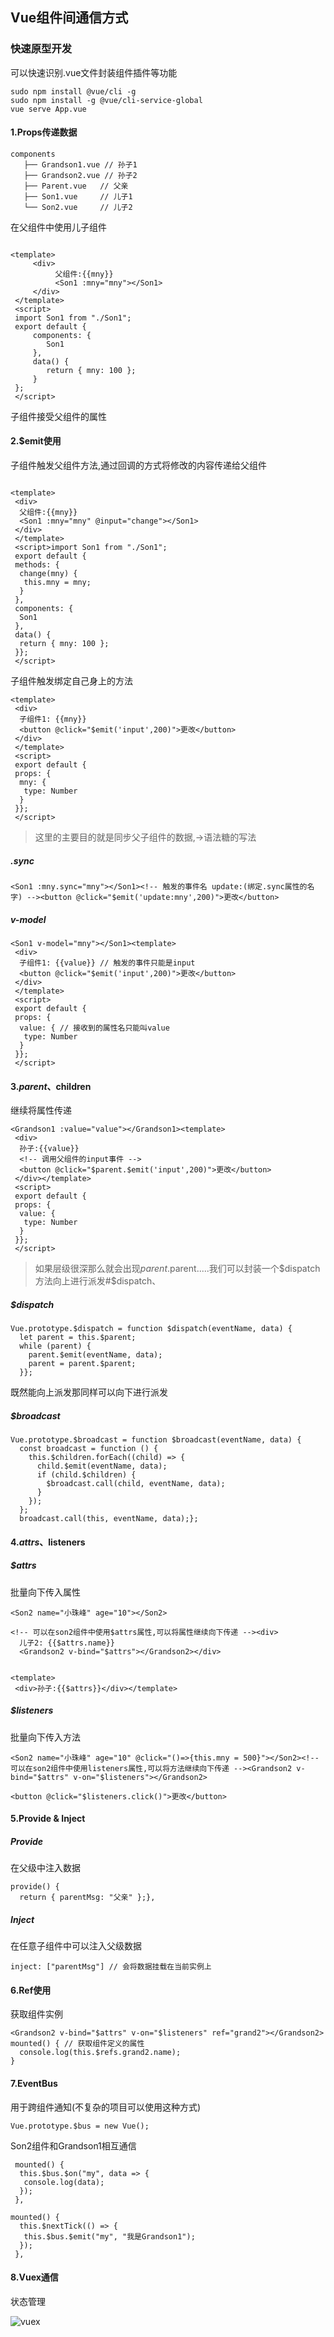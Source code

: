 ## Vue组件间通信方式
### 快速原型开发

可以快速识别.vue文件封装组件插件等功能
```
sudo npm install @vue/cli -g
sudo npm install -g @vue/cli-service-global
vue serve App.vue
```
#### 1.Props传递数据
```
components
   ├── Grandson1.vue // 孙子1
   ├── Grandson2.vue // 孙子2
   ├── Parent.vue   // 父亲
   ├── Son1.vue     // 儿子1
   └── Son2.vue     // 儿子2
```

在父组件中使用儿子组件
```

<template>
     <div>
          父组件:{{mny}}
          <Son1 :mny="mny"></Son1>
     </div>
 </template>
 <script>
 import Son1 from "./Son1";
 export default {
     components: {
        Son1
     },
     data() {
        return { mny: 100 };
     }
 };
 </script>
```

子组件接受父组件的属性

#### 2.$emit使用

子组件触发父组件方法,通过回调的方式将修改的内容传递给父组件
```

<template>
 <div>
  父组件:{{mny}}
  <Son1 :mny="mny" @input="change"></Son1>
 </div>
 </template>
 <script>import Son1 from "./Son1";
 export default {
 methods: {
  change(mny) {
   this.mny = mny;
  }
 },
 components: {
  Son1
 },
 data() {
  return { mny: 100 };
 }};
 </script>
```

子组件触发绑定自己身上的方法
```
<template>
 <div>
  子组件1: {{mny}}
  <button @click="$emit('input',200)">更改</button>
 </div>
 </template>
 <script>
 export default {
 props: {
  mny: {
   type: Number
  }
 }};
 </script>
```
>这里的主要目的就是同步父子组件的数据,->语法糖的写法
##### .sync
```
<Son1 :mny.sync="mny"></Son1><!-- 触发的事件名 update:(绑定.sync属性的名字) --><button @click="$emit('update:mny',200)">更改</button>
```
##### v-model
```
<Son1 v-model="mny"></Son1><template>
 <div>
  子组件1: {{value}} // 触发的事件只能是input
  <button @click="$emit('input',200)">更改</button>
 </div>
 </template>
 <script>
 export default {
 props: {
  value: { // 接收到的属性名只能叫value
   type: Number
  }
 }};
 </script>
```
#### 3.$parent、$children

继续将属性传递
```
<Grandson1 :value="value"></Grandson1><template>
 <div>
  孙子:{{value}}
  <!-- 调用父组件的input事件 -->
  <button @click="$parent.$emit('input',200)">更改</button>
 </div></template>
 <script>
 export default {
 props: {
  value: {
   type: Number
  }
 }};
 </script>
```
>如果层级很深那么就会出现$parent.$parent.....我们可以封装一个$dispatch方法向上进行派发#$dispatch、

##### $dispatch
```
Vue.prototype.$dispatch = function $dispatch(eventName, data) {
  let parent = this.$parent;
  while (parent) {
    parent.$emit(eventName, data);
    parent = parent.$parent;
  }};
```

既然能向上派发那同样可以向下进行派发
##### $broadcast
```
Vue.prototype.$broadcast = function $broadcast(eventName, data) {
  const broadcast = function () {
    this.$children.forEach((child) => {
      child.$emit(eventName, data);
      if (child.$children) {
        $broadcast.call(child, eventName, data);
      }
    });
  };
  broadcast.call(this, eventName, data);};
```
#### 4.$attrs、$listeners
##### $attrs

批量向下传入属性
```
<Son2 name="小珠峰" age="10"></Son2>

<!-- 可以在son2组件中使用$attrs属性,可以将属性继续向下传递 --><div>
  儿子2: {{$attrs.name}}
  <Grandson2 v-bind="$attrs"></Grandson2></div>


<template>
 <div>孙子:{{$attrs}}</div></template>
```
##### $listeners

批量向下传入方法
```
<Son2 name="小珠峰" age="10" @click="()=>{this.mny = 500}"></Son2><!-- 可以在son2组件中使用listeners属性,可以将方法继续向下传递 --><Grandson2 v-bind="$attrs" v-on="$listeners"></Grandson2>

<button @click="$listeners.click()">更改</button>
```
#### 5.Provide & Inject
##### Provide

在父级中注入数据
```
provide() {
  return { parentMsg: "父亲" };},
```
##### Inject

在任意子组件中可以注入父级数据
```
inject: ["parentMsg"] // 会将数据挂载在当前实例上
```
#### 6.Ref使用

获取组件实例
```
<Grandson2 v-bind="$attrs" v-on="$listeners" ref="grand2"></Grandson2>
mounted() { // 获取组件定义的属性
  console.log(this.$refs.grand2.name);
}
```
#### 7.EventBus

用于跨组件通知(不复杂的项目可以使用这种方式)
```
Vue.prototype.$bus = new Vue();
```

Son2组件和Grandson1相互通信
```
 mounted() {
  this.$bus.$on("my", data => {
   console.log(data);
  });
 },
```

```
mounted() {
  this.$nextTick(() => {
   this.$bus.$emit("my", "我是Grandson1");
  });
 },
```
#### 8.Vuex通信

状态管理 

![vuex](https://vuex.vuejs.org/vuex.png "vuex")